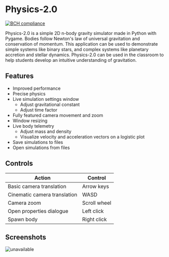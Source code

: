 # Physics-2.0

[![BCH compliance](https://bettercodehub.com/edge/badge/rschwa6308/Physics-2.0?branch=master)](https://bettercodehub.com/)

Physics-2.0 is a simple 2D n-body gravity simulator made in Python with Pygame.  Bodies follow Newton's law of universal gravitation and conservation of momentum.  This application can be used to demonstrate simple systems like binary stars, and complex systems like planetary accretion and stellar dynamics.  Physics-2.0 can be used in the classroom to help students develop an intuitive understanding of gravitation.

## Features
- Improved performance
- Precise physics
- Live simulation settings window
  - Adjust gravitational constant
  - Adjust time factor
- Fully featured camera movement and zoom
- Window resizing
- Live body telemetry
   - Adjust mass and density
   - Visualize velocity and acceleration vectors on a logistic plot
- Save simulations to files
- Open simulations from files


## Controls
Action | Control
---|---
Basic camera translation | Arrow keys
Cinematic camera translation | WASD
Camera zoom | Scroll wheel
Open properties dialogue | Left click
Spawn body | Right click


## Screenshots
![unavailable](https://github.com/rschwa6308/Physics-2.0/blob/master/Screenshots/screenshot_0.PNG "Screenshot 0")
